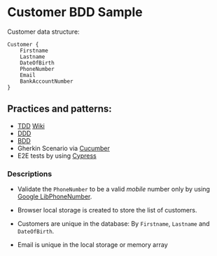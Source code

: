 # Customer BDD Sample 

Customer data structure:
```
Customer {
	Firstname
	Lastname
	DateOfBirth
	PhoneNumber
	Email
	BankAccountNumber
}
```
## Practices and patterns:

- [TDD](https://angular.io/guide/testing) [Wiki](https://en.wikipedia.org/wiki/Test-driven_development)
- [DDD](https://en.wikipedia.org/wiki/Domain-driven_design)
- [BDD](https://en.wikipedia.org/wiki/Behavior-driven_development)
- Gherkin Scenario via [Cucumber](https://cucumber.io/)
- E2E tests by using [Cypress](https://www.cypress.io/)

### Descriptions

- Validate the `PhoneNumber` to be a valid *mobile* number only by using [Google LibPhoneNumber](https://github.com/google/libphonenumber).

- Browser local storage is created to store the list of customers.

- Customers are unique in the database: By `Firstname`, `Lastname` and `DateOfBirth`.

- Email is unique in the local storage or memory array
